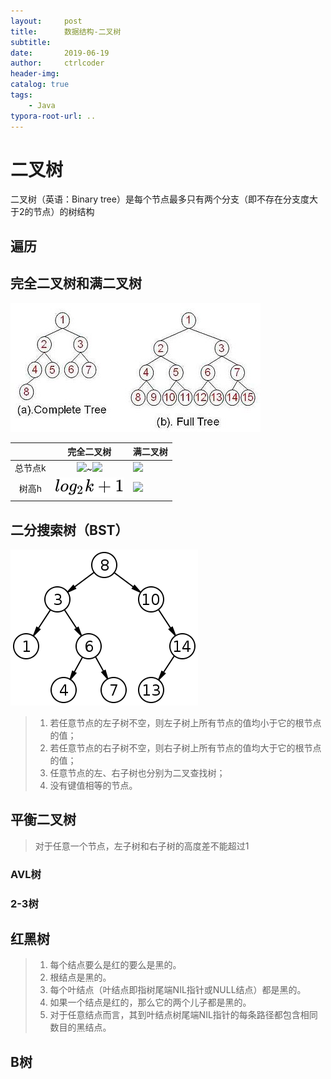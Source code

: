 ```yaml
---
layout:     post
title:      数据结构-二叉树
subtitle:   
date:       2019-06-19
author:     ctrlcoder
header-img: 
catalog: true
tags:
    - Java
typora-root-url: ..
---
```


# 二叉树

二叉树（英语：Binary tree）是每个节点最多只有两个分支（即不存在分支度大于2的节点）的树结构



## 遍历







## 完全二叉树和满二叉树

![FullBT CompleteBT.jpg](/img/assets_2019/400px-FullBT_CompleteBT.jpg)

|         |                          完全二叉树                          | 满二叉树                                                     |
| :-----: | :----------------------------------------------------------: | ------------------------------------------------------------ |
| 总节点k | ![](https://wikimedia.org/api/rest_v1/media/math/render/svg/9d54cb426257243ebfc579c75d0037d921ec0140)~![](https://wikimedia.org/api/rest_v1/media/math/render/svg/f933ccc9d17f70cd03d6aa6fbf61b34a0d47ff62) | ![](https://wikimedia.org/api/rest_v1/media/math/render/svg/f933ccc9d17f70cd03d6aa6fbf61b34a0d47ff62) |
|  树高h  | ![](/img/assets_2019/5883a4ab8331795e03ffeefc6c7d3f2ab10e3e4c-1560865190282.svg) | ![](https://wikimedia.org/api/rest_v1/media/math/render/svg/5883a4ab8331795e03ffeefc6c7d3f2ab10e3e4c) |

## 二分搜索树（BST）

![File:Binary search tree.svg](/img/assets_2019/300px-Binary_search_tree.svg-1560865548267.png)

> 1. 若任意节点的左子树不空，则左子树上所有节点的值均小于它的根节点的值；
> 2. 若任意节点的右子树不空，则右子树上所有节点的值均大于它的根节点的值；
> 3. 任意节点的左、右子树也分别为二叉查找树；
> 4. 没有键值相等的节点。





## 平衡二叉树

> 对于任意一个节点，左子树和右子树的高度差不能超过1

### AVL树





###  2-3树

## 红黑树

> 1. 每个结点要么是红的要么是黑的。  
> 2. 根结点是黑的。  
> 3. 每个叶结点（叶结点即指树尾端NIL指针或NULL结点）都是黑的。  
> 4. 如果一个结点是红的，那么它的两个儿子都是黑的。  
> 5.  对于任意结点而言，其到叶结点树尾端NIL指针的每条路径都包含相同数目的黑结点。 





##                                                                                                                                                                                                                                                                                                                                                                                                                                                                                                                                                                                                                                                                                                         B树 

